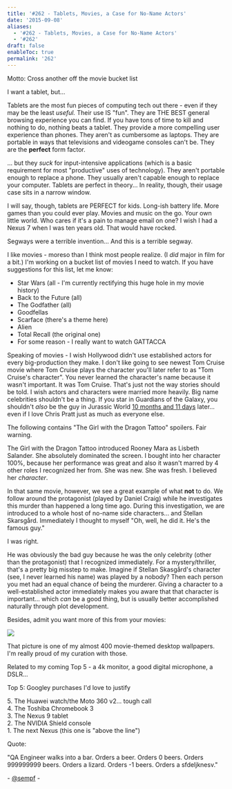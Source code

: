 ```yaml
---
title: '#262 - Tablets, Movies, a Case for No-Name Actors'
date: '2015-09-08'
aliases:
  - '#262 - Tablets, Movies, a Case for No-Name Actors'
  - '#262'
draft: false
enableToc: true
permalink: '262'
---
```


Motto: Cross another off the movie bucket list

  
I want a tablet, but...

  
Tablets are the most fun pieces of computing tech out there - even if they may be the least _useful._ Their use IS "fun". They are THE BEST general browsing experience you can find. If you have tons of time to kill and nothing to do, nothing beats a tablet. They provide a more compelling user experience than phones. They aren't as cumbersome as laptops. They are portable in ways that televisions and videogame consoles can't be. They are the **perfect** form factor.

  
... but they _suck_ for input-intensive applications (which is a basic requirement for most "productive" uses of technology). They aren't portable enough to replace a phone. They usually aren't capable enough to replace your computer. Tablets are perfect in theory... In reality, though, their usage case sits in a narrow window.

  
I will say, though, tablets are PERFECT for kids. Long-ish battery life. More games than you could ever play. Movies and music on the go. Your own little world. Who cares if it's a pain to manage email on one? I wish I had a Nexus 7 when I was ten years old. That would have rocked.

  
Segways were a terrible invention... And this is a terrible segway.

  
I like movies - moreso than I think most people realize. (I _did_ major in film for a bit.) I'm working on a bucket list of movies I need to watch. If you have suggestions for this list, let me know:

* Star Wars (all - I'm currently rectifying this huge hole in my movie history)
* Back to the Future (all)
* The Godfather (all)
* Goodfellas
* Scarface (there's a theme here)
* Alien
* Total Recall (the original one)
* For some reason - I really want to watch GATTACCA

Speaking of movies - I wish Hollywood didn't use established actors for every big-production they make. I don't like going to see newest Tom Cruise movie where Tom Cruise plays the character you'll later refer to as "Tom Cruise's character". You never learned the character's name because it wasn't important. It was Tom Cruise. That's just not the way stories should be told. I wish actors and characters were married more heavily. Big name celebrities shouldn't be a thing. If you star in Guardians of the Galaxy, you shouldn't _also_ be the guy in Jurassic World [10 months and 11 days](http://www.wolframalpha.com/input/?i=release+date+of+Guardians+of+the+Galaxy+-+release+date+of+Jurassic+World) later... even if I love Chris Pratt just as much as everyone else.

  
The following contains "The Girl with the Dragon Tattoo" spoilers. Fair warning.

  
The Girl with the Dragon Tattoo introduced Rooney Mara as Lisbeth Salander. She absolutely dominated the screen. I bought into her character 100%, because her performance was great and also it wasn't marred by 4 other roles I recognized her from. She was new. She was fresh. I believed her _character_.

  
In that same movie, however, we see a great example of what **not** to do. We follow around the protagonist (played by Daniel Craig) while he investigates this murder than happened a long time ago. During this investigation, we are introduced to a whole host of no-name side characters... and Stellan Skarsgård. Immediately I thought to myself "Oh, well, he did it. He's the famous guy." 

  
I was right. 

  
He was obviously the bad guy because he was the only celebrity (other than the protagonist) that I recognized immediately. For a mystery/thriller, that's a pretty big misstep to make. Imagine if Stellan Skasgård's character (see, I never learned his name) was played by a nobody? Then each person you met had an equal chance of being the murderer. Giving a character to a well-established actor immediately makes you aware that that character is important... which _can_ be a good thing, but is usually better accomplished naturally through plot development.

  
Besides, admit you want more of this from your movies:

  
[![](assets/262-1.jpg)](http://1.bp.blogspot.com/-WeE5TfNod4A/Ve-uT1kAqPI/AAAAAAAB8W0/yfgZtebE7aE/s1600/Girl%2Bwith%2Bthe%2BDragon%2BTattoo.jpg)

  
That picture is one of my almost 400 movie-themed desktop wallpapers. I'm really proud of my curation with those.

  
Related to my coming Top 5 - a 4k monitor, a good digital microphone, a DSLR...  

  
Top 5: Googley purchases I'd love to justify

5\. The Huawei watch/the Moto 360 v2... tough call  
4\. The Toshiba Chromebook 3  
3\. The Nexus 9 tablet  
2\. The NVIDIA Shield console  
1\. The next Nexus (this one is "above the line")

  
Quote:

"QA Engineer walks into a bar. Orders a beer. Orders 0 beers. Orders 999999999 beers. Orders a lizard. Orders -1 beers. Orders a sfdeljknesv."

\- [@sempf](https://twitter.com/sempf/status/514473420277694465?lang=en) \-
